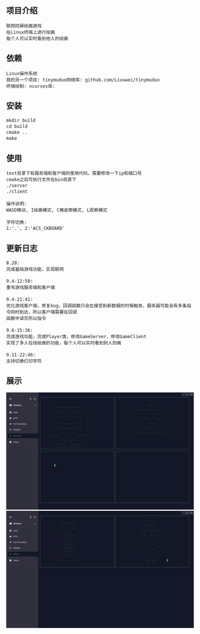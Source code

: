 ## 项目介绍
```
联网同屏绘画游戏
在Linux终端上进行绘画
每个人可以实时看到他人的绘画
```
## 依赖
```
Linux操作系统
我的另一个项目: tinymuduo网络库: github.com/Liuuwei/tinymuduo  
终端绘制: ncurses库: 
```  
## 安装
```
mkdir build
cd build
cmake ..
make
```
## 使用
```
test目录下有服务端和客户端的使用代码，需要修改一下ip和端口号
cmake之后可执行文件在bin目录下
./server
./client

操作说明:
WASD移动, I绘画模式, C橡皮擦模式, L观察模式

字符切换:
1:'.', 2:'ACS_CKBOARD'
```
## 更新日志
```
8.28:
完成基础游戏功能，实现联网
  
9.4-12:50: 
重写游戏服务端和客户端

9.4-21:41:
优化游戏客户端，修复bug，回调函数只会在接受到新数据的时候触发，服务器可能会有多条指令同时到达，所以客户端需要在回调
函数中读完所以指令

9.6-15:36:
完成游戏功能，完成Player类，修改GameServer，修改GameClient
实现了多人在线绘画的功能，每个人可以实时看到别人的画

9.11-22:46:
支持切换打印字符
```  

## 展示
![](https://github.com/Liuuwei/myGame/blob/main/show/picture1.jpg?raw=true)
![](https://github.com/Liuuwei/myGame/blob/main/show/picture2.jpg?raw=true)
